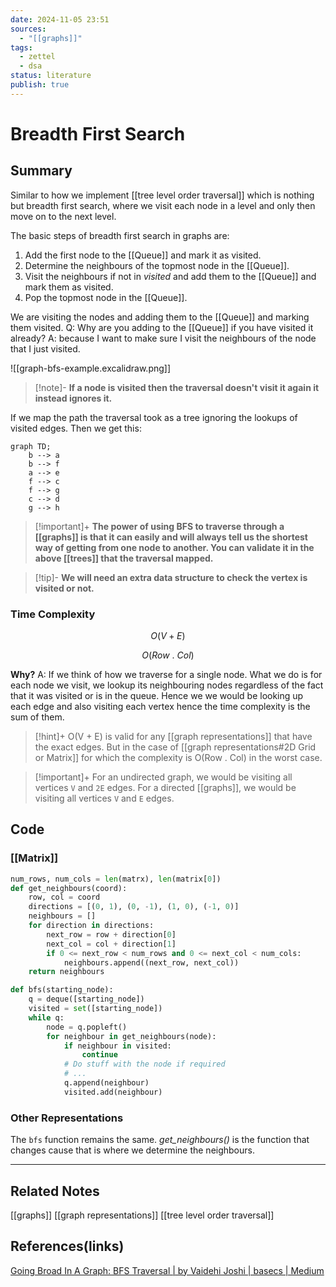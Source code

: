 ```yaml
---
date: 2024-11-05 23:51
sources:
  - "[[graphs]]"
tags:
  - zettel
  - dsa
status: literature
publish: true
---
```

# Breadth First Search
## Summary
Similar to how we implement [[tree level order traversal]] which is nothing but breadth first search, where we visit each node in a level and only then move on to the next level. 

The basic steps of breadth first search in graphs are: 
1. Add the first node to the [[Queue]] and mark it as visited. 
2. Determine the neighbours of the topmost node in the [[Queue]].
3. Visit the neighbours if not in *visited* and add them to the [[Queue]] and mark them as visited. 
4. Pop the topmost node in the [[Queue]].

We are visiting the nodes and adding them to the [[Queue]] and marking them visited. 
Q: Why are you adding to the [[Queue]] if you have visited it already? 
A: because I want to make sure I visit the neighbours of the node that I just visited. 

![[graph-bfs-example.excalidraw.png]]

> [!note]-
> **If a node is visited then the traversal doesn't visit it again it instead ignores it.**

If we map the path the traversal took as a tree ignoring the lookups of visited edges. Then we get this:
```mermaid
graph TD;
	b --> a
	b --> f
	a --> e
	f --> c
	f --> g
	c --> d
	g --> h
```

> [!important]+
> **The power of using BFS to traverse through a [[graphs]] is that it can easily and will always tell us the shortest way of getting from one node to another. You can validate it in the above [[trees]] that the traversal mapped.**

> [!tip]-
> **We will need an extra data structure to check the vertex is visited or not.**

### Time Complexity

$$
O(V + E)
$$

$$O(Row \ . \ Col)$$

**Why?** 
A: If we think of how we traverse for a single node. What we do is for each node we visit, we lookup its neighbouring nodes regardless of the fact that it was visited or is in the queue. Hence we we would be looking up each edge and also visiting each vertex hence the time complexity is the sum of them. 

> [!hint]+
> O(V + E) is valid for any [[graph representations]] that have the exact edges. But in the case of [[graph representations#2D Grid or Matrix]] for which the complexity is O(Row . Col) in the worst case.


> [!important]+
> For an undirected graph, we would be visiting all vertices `V` and `2E` edges. For a directed [[graphs]], we would be visiting all vertices `V` and `E` edges. 

## Code

### [[Matrix]]
```python
num_rows, num_cols = len(matrx), len(matrix[0])
def get_neighbours(coord):
	row, col = coord
	directions = [(0, 1), (0, -1), (1, 0), (-1, 0)]
	neighbours = []
	for direction in directions:
		next_row = row + direction[0]
		next_col = col + direction[1]
		if 0 <= next_row < num_rows and 0 <= next_col < num_cols:
			neighbours.append((next_row, next_col))
	return neighbours

def bfs(starting_node):
	q = deque([starting_node])
	visited = set([starting_node])
	while q:
		node = q.popleft()
		for neighbour in get_neighbours(node):
			if neighbour in visited:
				continue 
			# Do stuff with the node if required
			# ...
			q.append(neighbour)
			visited.add(neighbour)
```

### Other Representations
The `bfs` function remains the same. *get_neighbours()* is the function that changes cause that is where we determine the neighbours.

---
## Related Notes
[[graphs]] 
[[graph representations]] 
[[tree level order traversal]] 

## References(links)
[Going Broad In A Graph: BFS Traversal | by Vaidehi Joshi | basecs | Medium](https://medium.com/basecs/going-broad-in-a-graph-bfs-traversal-959bd1a09255)